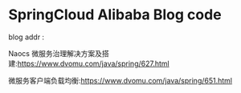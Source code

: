 # SpringCloud Alibaba Blog code
blog addr :

Naocs 微服务治理解决方案及搭建:https://www.dvomu.com/java/spring/627.html

微服务客户端负载均衡:https://www.dvomu.com/java/spring/651.html

